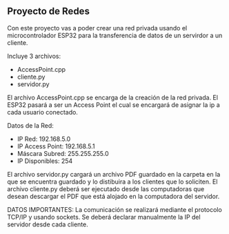 ## Proyecto de Redes

Con este proyecto vas a poder crear una red privada usando el microcontrolador ESP32 para la transferencia de datos de un servirdor a un cliente.

Incluye 3 archivos:
  - AccessPoint.cpp
  - cliente.py
  - servidor.py

El archivo AccessPoint.cpp se encarga de la creación de la red privada. El ESP32 pasará a ser un Access Point el cual se encargará de asignar la ip a cada usuario conectado.

Datos de la Red:
  - IP Red: 192.168.5.0
  - IP Access Point: 192.168.5.1
  - Máscara Subred: 255.255.255.0
  - IP Disponibles: 254

El archivo servidor.py cargará un archivo PDF guardado en la carpeta en la que se encuentra guardado y lo distibuira a los clientes que lo soliciten.
El archivo cliente.py deberá ser ejecutado desde las computadoras que desean descargar el PDF que está alojado en la computadora del servidor.

DATOS IMPORTANTES:
La comunicación se realizará mediante el protocolo TCP/IP y usando sockets.
Se deberá declarar manualmente la IP del servidor desde cada cliente.
